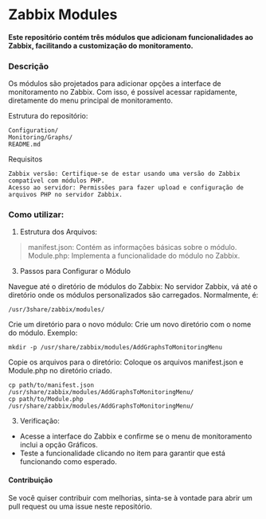 # Zabbix Modules

#### Este repositório contém três módulos que adicionam funcionalidades ao Zabbix, facilitando a customização do monitoramento.

### Descrição

Os módulos são projetados para adicionar opções a interface de monitoramento no Zabbix. Com isso, é possível acessar rapidamente, diretamente do menu principal de monitoramento.

Estrutura do repositório:

    Configuration/
    Monitoring/Graphs/
    README.md

Requisitos

    Zabbix versão: Certifique-se de estar usando uma versão do Zabbix compatível com módulos PHP.
    Acesso ao servidor: Permissões para fazer upload e configuração de arquivos PHP no servidor Zabbix.

### Como utilizar:

1. Estrutura dos Arquivos:

> manifest.json: Contém as informações básicas sobre o módulo.
> Module.php: Implementa a funcionalidade do módulo no Zabbix.

3. Passos para Configurar o Módulo

Navegue até o diretório de módulos do Zabbix: No servidor Zabbix, vá até o diretório onde os módulos personalizados são carregados. Normalmente, é:

    /usr/3share/zabbix/modules/

Crie um diretório para o novo módulo: Crie um novo diretório com o nome do módulo. Exemplo:

    mkdir -p /usr/share/zabbix/modules/AddGraphsToMonitoringMenu

Copie os arquivos para o diretório: Coloque os arquivos manifest.json e Module.php no diretório criado.

    cp path/to/manifest.json /usr/share/zabbix/modules/AddGraphsToMonitoringMenu/
    cp path/to/Module.php /usr/share/zabbix/modules/AddGraphsToMonitoringMenu/

3. Verificação:

* Acesse a interface do Zabbix e confirme se o menu de monitoramento inclui a opção Gráficos.
* Teste a funcionalidade clicando no item para garantir que está funcionando como esperado.

#### Contribuição

Se você quiser contribuir com melhorias, sinta-se à vontade para abrir um pull request ou uma issue neste repositório.
